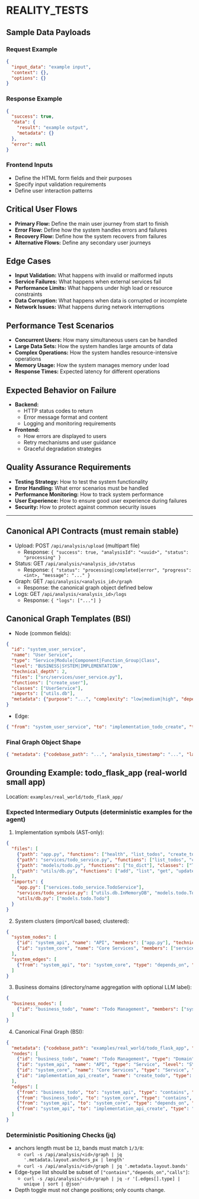 # REALITY_TESTS

## Sample Data Payloads

### Request Example
```json
{
  "input_data": "example input",
  "context": {},
  "options": {}
}
```

### Response Example
```json
{
  "success": true,
  "data": {
    "result": "example output",
    "metadata": {}
  },
  "error": null
}
```

### Frontend Inputs
- Define the HTML form fields and their purposes
- Specify input validation requirements
- Define user interaction patterns

## Critical User Flows
- **Primary Flow:** Define the main user journey from start to finish
- **Error Flow:** Define how the system handles errors and failures
- **Recovery Flow:** Define how the system recovers from failures
- **Alternative Flows:** Define any secondary user journeys

## Edge Cases
- **Input Validation:** What happens with invalid or malformed inputs
- **Service Failures:** What happens when external services fail
- **Performance Limits:** What happens under high load or resource constraints
- **Data Corruption:** What happens when data is corrupted or incomplete
- **Network Issues:** What happens during network interruptions

## Performance Test Scenarios
- **Concurrent Users:** How many simultaneous users can be handled
- **Large Data Sets:** How the system handles large amounts of data
- **Complex Operations:** How the system handles resource-intensive operations
- **Memory Usage:** How the system manages memory under load
- **Response Times:** Expected latency for different operations

## Expected Behavior on Failure
- **Backend:**
  - HTTP status codes to return
  - Error message format and content
  - Logging and monitoring requirements
- **Frontend:**
  - How errors are displayed to users
  - Retry mechanisms and user guidance
  - Graceful degradation strategies

## Quality Assurance Requirements
- **Testing Strategy:** How to test the system functionality
- **Error Handling:** What error scenarios must be handled
- **Performance Monitoring:** How to track system performance
- **User Experience:** How to ensure good user experience during failures
- **Security:** How to protect against common security issues 

---

## Canonical API Contracts (must remain stable)
- Upload: POST `/api/analysis/upload` (multipart file)
  - Response: `{ "success": true, "analysisId": "<uuid>", "status": "processing" }`
- Status: GET `/api/analysis/<analysis_id>/status`
  - Response: `{ "status": "processing|completed|error", "progress": <int>, "message": "..." }`
- Graph: GET `/api/analysis/<analysis_id>/graph`
  - Response: the canonical graph object defined below
- Logs: GET `/api/analysis/<analysis_id>/logs`
  - Response: `{ "logs": ["..."] }`

## Canonical Graph Templates (BSI)
- Node (common fields):
```json
{
  "id": "system_user_service",
  "name": "User Service",
  "type": "Service|Module|Component|Function_Group|Class",
  "level": "BUSINESS|SYSTEM|IMPLEMENTATION",
  "technical_depth": 2,
  "files": ["src/services/user_service.py"],
  "functions": ["create_user"],
  "classes": ["UserService"],
  "imports": ["utils.db"],
  "metadata": {"purpose": "...", "complexity": "low|medium|high", "dependencies": ["..."], "line_count": 123, "summary": "optional brief summary: routes/tables/public APIs", "external": false}
}
```
- Edge:
```json
{ "from": "system_user_service", "to": "implementation_todo_create", "type": "contains", "metadata": {"relationship_type": "hierarchy", "examples": []} }
```

### Final Graph Object Shape
```json
{ "metadata": {"codebase_path": "...", "analysis_timestamp": "...", "layout": {"rows":12, "bands": {"business":[1], "system":[2,3,4], "implementation":[5,6,7,8,9,10,11,12]}, "anchors_px": [120,200,280,360,440,520,600,680,760,840,920,1000]}}, "nodes": [], "edges": [] }
```

## Grounding Example: todo_flask_app (real-world small app)
Location: `examples/real_world/todo_flask_app/`

### Expected Intermediary Outputs (deterministic examples for the agent)
1) Implementation symbols (AST-only):
```json
{
  "files": [
    {"path": "app.py", "functions": ["health", "list_todos", "create_todo", "complete_todo"], "classes": []},
    {"path": "services/todo_service.py", "functions": ["list_todos", "create_todo", "complete_todo"], "classes": ["TodoService"]},
    {"path": "models/todo.py", "functions": ["to_dict"], "classes": ["Todo"]},
    {"path": "utils/db.py", "functions": ["add", "list", "get", "update"], "classes": ["InMemoryDB"]}
  ],
  "imports": {
    "app.py": ["services.todo_service.TodoService"],
    "services/todo_service.py": ["utils.db.InMemoryDB", "models.todo.Todo"],
    "utils/db.py": ["models.todo.Todo"]
  }
}
```

2) System clusters (import/call based; clustered):
```json
{
  "system_nodes": [
    {"id": "system_api", "name": "API", "members": ["app.py"], "technical_depth": 2},
    {"id": "system_core", "name": "Core Services", "members": ["services/todo_service.py", "utils/db.py", "models/todo.py"], "technical_depth": 2}
  ],
  "system_edges": [
    {"from": "system_api", "to": "system_core", "type": "depends_on", "weight": 2}
  ]
}
```

3) Business domains (directory/name aggregation with optional LLM label):
```json
{
  "business_nodes": [
    {"id": "business_todo", "name": "Todo Management", "members": ["system_api", "system_core"], "technical_depth": 1}
  ]
}
```

4) Canonical Final Graph (BSI):
```json
{
  "metadata": {"codebase_path": "examples/real_world/todo_flask_app", "analysis_timestamp": "2025-08-10T00:00:00Z"},
  "nodes": [
    {"id": "business_todo", "name": "Todo Management", "type": "Domain", "level": "BUSINESS", "technical_depth": 1, "files": [], "functions": [], "classes": [], "imports": [], "metadata": {"purpose": "End-user task tracking"}},
    {"id": "system_api", "name": "API", "type": "Service", "level": "SYSTEM", "technical_depth": 2, "files": ["app.py"], "functions": ["list_todos", "create_todo", "complete_todo"], "classes": [], "imports": ["services.todo_service.TodoService"], "metadata": {"purpose": "HTTP routing and handlers"}},
    {"id": "system_core", "name": "Core Services", "type": "Service", "level": "SYSTEM", "technical_depth": 2, "files": ["services/todo_service.py", "utils/db.py", "models/todo.py"], "functions": [], "classes": ["TodoService", "Todo", "InMemoryDB"], "imports": ["utils.db", "models.todo"], "metadata": {"purpose": "Business logic and storage", "summary": "Data ops via InMemoryDB"}},
    {"id": "implementation_api_create", "name": "create_todo", "type": "Function_Group", "level": "IMPLEMENTATION", "technical_depth": 3, "files": ["app.py"], "functions": ["create_todo"], "classes": [], "imports": ["services.todo_service.TodoService"], "metadata": {"purpose": "Create todo via POST"}}
  ],
  "edges": [
    {"from": "business_todo", "to": "system_api", "type": "contains", "metadata": {"relationship_type": "hierarchy"}},
    {"from": "business_todo", "to": "system_core", "type": "contains", "metadata": {"relationship_type": "hierarchy"}},
    {"from": "system_api", "to": "system_core", "type": "depends_on", "metadata": {"examples": [{"http": {"method": "POST", "path": "/todos"}}]}},
    {"from": "system_api", "to": "implementation_api_create", "type": "contains"}
  ]
}
```

### Deterministic Positioning Checks (jq)
- anchors length must be `12`, bands must match `1/3/8`:
  - `curl -s /api/analysis/<id>/graph | jq '.metadata.layout.anchors_px | length'`
  - `curl -s /api/analysis/<id>/graph | jq '.metadata.layout.bands'`
- Edge-type list should be subset of `["contains","depends_on","calls"]`:
  - `curl -s /api/analysis/<id>/graph | jq -r '[.edges[].type] | unique | sort | @json'`
- Depth toggle must not change positions; only counts change.